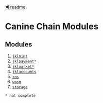 <!--
order: 0
title: Canine Chain Overview
parent:
  title: "x"
-->
[◀ readme](/README.md)

# Canine Chain Modules

## Modules
1. [`jklmint`](jklmint/README.md)
2. [`jklpayment*`](jklpayment/README.md)
3. [`jklmarket*`](jklmarket/README.md)
4. [`jklaccounts`](jklaccounts/README.md)
5. [`rns`](rns/README.md)
6. [`wasm`](wasm/README.md)
7. [`storage`](storage/README.md)



`* not complete`





